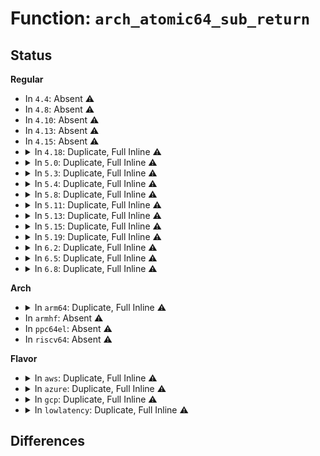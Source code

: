 # Function: <code>arch_atomic64_sub_return</code>

## Status
<b>Regular</b>
<ul>
<li>
In <code>4.4</code>: Absent ⚠️
</li>
<li>
In <code>4.8</code>: Absent ⚠️
</li>
<li>
In <code>4.10</code>: Absent ⚠️
</li>
<li>
In <code>4.13</code>: Absent ⚠️
</li>
<li>
In <code>4.15</code>: Absent ⚠️
</li>
<li>
<details>
<summary>In <code>4.18</code>: Duplicate, Full Inline ⚠️</summary>

**Collision:** Static Duplication

**Inline:** Full

**Transformation:** False

**Instances:**

```
In kernel/locking/rwsem-xadd.c (ffffffff819efc45)
Location: arch/x86/include/asm/atomic64_64.h:157
Inline: True
Inline callers:
  - kernel/locking/rwsem-xadd.c:rwsem_down_write_failed_killable
  - kernel/locking/rwsem-xadd.c:rwsem_down_write_failed
```
```
In mm/page_counter.c (ffffffff8127e315)
Location: arch/x86/include/asm/atomic64_64.h:157
Inline: True
```
```
In fs/fs-writeback.c (ffffffff812c9a35)
Location: arch/x86/include/asm/atomic64_64.h:157
Inline: True
```
</details>
</li>
<li>
<details>
<summary>In <code>5.0</code>: Duplicate, Full Inline ⚠️</summary>

**Collision:** Static Duplication

**Inline:** Full

**Transformation:** False

**Instances:**

```
In kernel/locking/rwsem-xadd.c (ffffffff81a2b675)
Location: arch/x86/include/asm/atomic64_64.h:163
Inline: True
Inline callers:
  - kernel/locking/rwsem-xadd.c:rwsem_down_write_failed_killable
  - kernel/locking/rwsem-xadd.c:rwsem_down_write_failed
```
```
In mm/page_counter.c (ffffffff81292a05)
Location: arch/x86/include/asm/atomic64_64.h:163
Inline: True
```
```
In fs/fs-writeback.c (ffffffff812dec65)
Location: arch/x86/include/asm/atomic64_64.h:163
Inline: True
```
</details>
</li>
<li>
<details>
<summary>In <code>5.3</code>: Duplicate, Full Inline ⚠️</summary>

**Collision:** Static Duplication

**Inline:** Full

**Transformation:** False

**Instances:**

```
In mm/page_counter.c (ffffffff812ad3c5)
Location: arch/x86/include/asm/atomic64_64.h:163
Inline: True
```
```
In fs/fs-writeback.c (ffffffff812fd316)
Location: arch/x86/include/asm/atomic64_64.h:163
Inline: True
```
</details>
</li>
<li>
<details>
<summary>In <code>5.4</code>: Duplicate, Full Inline ⚠️</summary>

**Collision:** Static Duplication

**Inline:** Full

**Transformation:** False

**Instances:**

```
In mm/page_counter.c (ffffffff812bef15)
Location: arch/x86/include/asm/atomic64_64.h:163
Inline: True
```
```
In fs/fs-writeback.c (ffffffff8130f806)
Location: arch/x86/include/asm/atomic64_64.h:163
Inline: True
```
</details>
</li>
<li>
<details>
<summary>In <code>5.8</code>: Duplicate, Full Inline ⚠️</summary>

**Collision:** Static Duplication

**Inline:** Full

**Transformation:** False

**Instances:**

```
In kernel/bpf/syscall.c (ffffffff811fc369)
Location: arch/x86/include/asm/atomic64_64.h:164
Inline: True
```
```
In kernel/events/uprobes.c (ffffffff81246ced)
Location: arch/x86/include/asm/atomic64_64.h:164
Inline: True
Inline callers:
  - kernel/events/uprobes.c:__replace_page
  - kernel/events/uprobes.c:__replace_page
```
```
In mm/rmap.c (ffffffff812a54f6)
Location: arch/x86/include/asm/atomic64_64.h:164
Inline: True
Inline callers:
  - mm/rmap.c:try_to_unmap_one
  - mm/rmap.c:try_to_unmap_one
  - mm/rmap.c:try_to_unmap_one
  - mm/rmap.c:try_to_unmap_one
```
```
In mm/swapfile.c (ffffffff812bbc3d)
Location: arch/x86/include/asm/atomic64_64.h:164
Inline: True
Inline callers:
  - mm/swapfile.c:unuse_pte
```
```
In mm/ksm.c (ffffffff812d3d18)
Location: arch/x86/include/asm/atomic64_64.h:164
Inline: True
Inline callers:
  - mm/ksm.c:replace_page
```
```
In mm/page_counter.c (ffffffff812f4351)
Location: arch/x86/include/asm/atomic64_64.h:164
Inline: True
Inline callers:
  - mm/page_counter.c:page_counter_uncharge
```
```
In fs/fs-writeback.c (ffffffff81348f15)
Location: arch/x86/include/asm/atomic64_64.h:164
Inline: True
```
</details>
</li>
<li>
<details>
<summary>In <code>5.11</code>: Duplicate, Full Inline ⚠️</summary>

**Collision:** Static Duplication

**Inline:** Full

**Transformation:** False

**Instances:**

```
In kernel/bpf/syscall.c (ffffffff811fb4bd)
Location: arch/x86/include/asm/atomic64_64.h:164
Inline: True
```
```
In kernel/events/uprobes.c (ffffffff8125135a)
Location: arch/x86/include/asm/atomic64_64.h:164
Inline: True
Inline callers:
  - kernel/events/uprobes.c:__replace_page
  - kernel/events/uprobes.c:__replace_page
```
```
In mm/rmap.c (ffffffff812b0984)
Location: arch/x86/include/asm/atomic64_64.h:164
Inline: True
Inline callers:
  - mm/rmap.c:try_to_unmap_one
  - mm/rmap.c:try_to_unmap_one
  - mm/rmap.c:try_to_unmap_one
  - mm/rmap.c:try_to_unmap_one
```
```
In mm/swapfile.c (ffffffff812c76ed)
Location: arch/x86/include/asm/atomic64_64.h:164
Inline: True
Inline callers:
  - mm/swapfile.c:unuse_pte
```
```
In mm/ksm.c (ffffffff812df710)
Location: arch/x86/include/asm/atomic64_64.h:164
Inline: True
Inline callers:
  - mm/ksm.c:replace_page
```
```
In mm/page_counter.c (ffffffff812ffc41)
Location: arch/x86/include/asm/atomic64_64.h:164
Inline: True
Inline callers:
  - mm/page_counter.c:page_counter_uncharge
```
```
In fs/fs-writeback.c (ffffffff81355e78)
Location: arch/x86/include/asm/atomic64_64.h:164
Inline: True
```
```
In net/core/net_namespace.c (ffffffff819f9469)
Location: arch/x86/include/asm/atomic64_64.h:164
Inline: True
Inline callers:
  - net/core/net_namespace.c:__net_gen_cookie
```
```
In net/core/sock_diag.c (ffffffff81a35cd0)
Location: arch/x86/include/asm/atomic64_64.h:164
Inline: True
Inline callers:
  - net/core/sock_diag.c:__sock_gen_cookie
```
</details>
</li>
<li>
<details>
<summary>In <code>5.13</code>: Duplicate, Full Inline ⚠️</summary>

**Collision:** Static Duplication

**Inline:** Full

**Transformation:** False

**Instances:**

```
In kernel/bpf/syscall.c (ffffffff811fc1dd)
Location: arch/x86/include/asm/atomic64_64.h:164
Inline: True
```
```
In kernel/events/uprobes.c (ffffffff81255454)
Location: arch/x86/include/asm/atomic64_64.h:164
Inline: True
Inline callers:
  - kernel/events/uprobes.c:__replace_page
  - kernel/events/uprobes.c:__replace_page
```
```
In mm/rmap.c (ffffffff812b5fb6)
Location: arch/x86/include/asm/atomic64_64.h:164
Inline: True
Inline callers:
  - mm/rmap.c:try_to_unmap_one
  - mm/rmap.c:try_to_unmap_one
  - mm/rmap.c:try_to_unmap_one
  - mm/rmap.c:try_to_unmap_one
```
```
In mm/swapfile.c (ffffffff812ce066)
Location: arch/x86/include/asm/atomic64_64.h:164
Inline: True
Inline callers:
  - mm/swapfile.c:unuse_pte
```
```
In mm/ksm.c (ffffffff812e8040)
Location: arch/x86/include/asm/atomic64_64.h:164
Inline: True
Inline callers:
  - mm/ksm.c:replace_page
```
```
In mm/page_counter.c (ffffffff81306785)
Location: arch/x86/include/asm/atomic64_64.h:164
Inline: True
Inline callers:
  - mm/page_counter.c:page_counter_cancel
```
```
In fs/fs-writeback.c (ffffffff8135ca58)
Location: arch/x86/include/asm/atomic64_64.h:164
Inline: True
```
```
In net/core/net_namespace.c (ffffffff819dea58)
Location: arch/x86/include/asm/atomic64_64.h:164
Inline: True
Inline callers:
  - net/core/net_namespace.c:setup_net
```
```
In net/core/sock_diag.c (ffffffff81a1ce23)
Location: arch/x86/include/asm/atomic64_64.h:164
Inline: True
Inline callers:
  - net/core/sock_diag.c:__sock_gen_cookie
```
</details>
</li>
<li>
<details>
<summary>In <code>5.15</code>: Duplicate, Full Inline ⚠️</summary>

**Collision:** Static Duplication

**Inline:** Full

**Transformation:** False

**Instances:**

```
In kernel/bpf/syscall.c (ffffffff8122cd3d)
Location: arch/x86/include/asm/atomic64_64.h:164
Inline: True
Inline callers:
  - kernel/bpf/syscall.c:bpf_prog_sub
```
```
In kernel/events/uprobes.c (ffffffff81290e93)
Location: arch/x86/include/asm/atomic64_64.h:164
Inline: True
Inline callers:
  - kernel/events/uprobes.c:__replace_page
  - kernel/events/uprobes.c:__replace_page
```
```
In mm/rmap.c (ffffffff812f885d)
Location: arch/x86/include/asm/atomic64_64.h:164
Inline: True
Inline callers:
  - mm/rmap.c:try_to_migrate_one
  - mm/rmap.c:try_to_unmap_one
  - mm/rmap.c:try_to_unmap_one
  - mm/rmap.c:try_to_unmap_one
  - mm/rmap.c:try_to_unmap_one
```
```
In mm/swapfile.c (ffffffff813134e6)
Location: arch/x86/include/asm/atomic64_64.h:164
Inline: True
Inline callers:
  - mm/swapfile.c:unuse_pte
```
```
In mm/ksm.c (ffffffff8132ff52)
Location: arch/x86/include/asm/atomic64_64.h:164
Inline: True
Inline callers:
  - mm/ksm.c:replace_page
```
```
In mm/page_counter.c (ffffffff813505c4)
Location: arch/x86/include/asm/atomic64_64.h:164
Inline: True
Inline callers:
  - mm/page_counter.c:page_counter_cancel
```
```
In fs/fs-writeback.c (ffffffff813aaed9)
Location: arch/x86/include/asm/atomic64_64.h:164
Inline: True
```
```
In net/core/net_namespace.c (ffffffff81a8e861)
Location: arch/x86/include/asm/atomic64_64.h:164
Inline: True
Inline callers:
  - net/core/net_namespace.c:setup_net
```
```
In net/core/sock_diag.c (ffffffff81ad06a3)
Location: arch/x86/include/asm/atomic64_64.h:164
Inline: True
Inline callers:
  - net/core/sock_diag.c:__sock_gen_cookie
```
```
In net/core/page_pool.c (ffffffff81ad946c)
Location: arch/x86/include/asm/atomic64_64.h:164
Inline: True
Inline callers:
  - net/core/page_pool.c:page_pool_alloc_frag
  - net/core/page_pool.c:page_pool_put_page_bulk
  - net/core/page_pool.c:page_pool_put_page
```
</details>
</li>
<li>
<details>
<summary>In <code>5.19</code>: Duplicate, Full Inline ⚠️</summary>

**Collision:** Static Duplication

**Inline:** Full

**Transformation:** False

**Instances:**

```
In kernel/ucount.c (ffffffff8110517a)
Location: arch/x86/include/asm/atomic64_64.h:164
Inline: True
Inline callers:
  - kernel/ucount.c:inc_rlimit_get_ucounts
  - kernel/ucount.c:do_dec_rlimit_put_ucounts
  - kernel/ucount.c:dec_rlimit_ucounts
```
```
In kernel/bpf/syscall.c (ffffffff8126f0fd)
Location: arch/x86/include/asm/atomic64_64.h:164
Inline: True
Inline callers:
  - kernel/bpf/syscall.c:bpf_prog_sub
```
```
In kernel/events/uprobes.c (ffffffff812e634c)
Location: arch/x86/include/asm/atomic64_64.h:164
Inline: True
Inline callers:
  - kernel/events/uprobes.c:__replace_page
  - kernel/events/uprobes.c:__replace_page
```
```
In mm/rmap.c (ffffffff8135eddb)
Location: arch/x86/include/asm/atomic64_64.h:164
Inline: True
Inline callers:
  - mm/rmap.c:try_to_migrate_one
  - mm/rmap.c:try_to_unmap_one
  - mm/rmap.c:try_to_unmap_one
  - mm/rmap.c:try_to_unmap_one
  - mm/rmap.c:try_to_unmap_one
```
```
In mm/swapfile.c (ffffffff8137e8a8)
Location: arch/x86/include/asm/atomic64_64.h:164
Inline: True
Inline callers:
  - mm/swapfile.c:unuse_pte
  - mm/swapfile.c:unuse_pte
```
```
In mm/ksm.c (ffffffff813a0347)
Location: arch/x86/include/asm/atomic64_64.h:164
Inline: True
Inline callers:
  - mm/ksm.c:replace_page
```
```
In mm/page_counter.c (ffffffff813c8875)
Location: arch/x86/include/asm/atomic64_64.h:164
Inline: True
Inline callers:
  - mm/page_counter.c:page_counter_cancel
```
```
In fs/fs-writeback.c (ffffffff81431aa5)
Location: arch/x86/include/asm/atomic64_64.h:164
Inline: True
```
```
In net/core/net_namespace.c (ffffffff81c04782)
Location: arch/x86/include/asm/atomic64_64.h:164
Inline: True
Inline callers:
  - net/core/net_namespace.c:setup_net
```
```
In net/core/sock_diag.c (ffffffff81c4df32)
Location: arch/x86/include/asm/atomic64_64.h:164
Inline: True
Inline callers:
  - net/core/sock_diag.c:__sock_gen_cookie
```
```
In net/core/xdp.c (ffffffff81c51aa6)
Location: arch/x86/include/asm/atomic64_64.h:164
Inline: True
Inline callers:
  - net/core/xdp.c:__xdp_return
```
```
In net/core/page_pool.c (ffffffff81c5a625)
Location: arch/x86/include/asm/atomic64_64.h:164
Inline: True
Inline callers:
  - net/core/page_pool.c:page_pool_return_skb_page
  - net/core/page_pool.c:page_pool_alloc_frag
  - net/core/page_pool.c:page_pool_put_page_bulk
```
</details>
</li>
<li>
<details>
<summary>In <code>6.2</code>: Duplicate, Full Inline ⚠️</summary>

**Collision:** Static Duplication

**Inline:** Full

**Transformation:** False

**Instances:**

```
In kernel/ucount.c (ffffffff8112abca)
Location: arch/x86/include/asm/atomic64_64.h:164
Inline: True
Inline callers:
  - kernel/ucount.c:inc_rlimit_get_ucounts
  - kernel/ucount.c:do_dec_rlimit_put_ucounts
  - kernel/ucount.c:dec_rlimit_ucounts
```
```
In kernel/bpf/syscall.c (ffffffff812c497d)
Location: arch/x86/include/asm/atomic64_64.h:164
Inline: True
Inline callers:
  - kernel/bpf/syscall.c:bpf_prog_sub
```
```
In mm/page_counter.c (ffffffff8144cf45)
Location: arch/x86/include/asm/atomic64_64.h:164
Inline: True
Inline callers:
  - mm/page_counter.c:page_counter_cancel
```
```
In fs/fs-writeback.c (ffffffff814bcdd5)
Location: arch/x86/include/asm/atomic64_64.h:164
Inline: True
Inline callers:
  - fs/fs-writeback.c:wb_io_lists_depopulated
```
```
In net/core/net_namespace.c (ffffffff81db4252)
Location: arch/x86/include/asm/atomic64_64.h:164
Inline: True
Inline callers:
  - net/core/net_namespace.c:setup_net
```
```
In net/core/sock_diag.c (ffffffff81e02d73)
Location: arch/x86/include/asm/atomic64_64.h:164
Inline: True
```
```
In net/core/xdp.c (ffffffff81e06e65)
Location: arch/x86/include/asm/atomic64_64.h:164
Inline: True
Inline callers:
  - net/core/xdp.c:__xdp_return
```
```
In net/core/page_pool.c (ffffffff81e10105)
Location: arch/x86/include/asm/atomic64_64.h:164
Inline: True
Inline callers:
  - net/core/page_pool.c:page_pool_return_skb_page
  - net/core/page_pool.c:page_pool_alloc_frag
  - net/core/page_pool.c:page_pool_put_page_bulk
```
</details>
</li>
<li>
<details>
<summary>In <code>6.5</code>: Duplicate, Full Inline ⚠️</summary>

**Collision:** Static Duplication

**Inline:** Full

**Transformation:** False

**Instances:**

```
In kernel/ucount.c (ffffffff81137d56)
Location: arch/x86/include/asm/atomic64_64.h:83
Inline: True
Inline callers:
  - kernel/ucount.c:inc_rlimit_get_ucounts
  - kernel/ucount.c:do_dec_rlimit_put_ucounts
  - kernel/ucount.c:dec_rlimit_ucounts
```
```
In kernel/bpf/syscall.c (ffffffff812eba5d)
Location: arch/x86/include/asm/atomic64_64.h:83
Inline: True
Inline callers:
  - kernel/bpf/syscall.c:bpf_prog_sub
```
```
In mm/page_counter.c (ffffffff81482805)
Location: arch/x86/include/asm/atomic64_64.h:83
Inline: True
Inline callers:
  - mm/page_counter.c:page_counter_cancel
```
```
In fs/fs-writeback.c (ffffffff814f1ef5)
Location: arch/x86/include/asm/atomic64_64.h:83
Inline: True
Inline callers:
  - fs/fs-writeback.c:wb_io_lists_depopulated
```
```
In drivers/xen/grant-table.c (ffffffff81a62c34)
Location: arch/x86/include/asm/atomic64_64.h:83
Inline: True
Inline callers:
  - drivers/xen/grant-table.c:gnttab_handle_deferred
```
```
In net/core/net_namespace.c (ffffffff81e24902)
Location: arch/x86/include/asm/atomic64_64.h:83
Inline: True
Inline callers:
  - net/core/net_namespace.c:setup_net
```
```
In net/core/sock_diag.c (ffffffff81e752f3)
Location: arch/x86/include/asm/atomic64_64.h:83
Inline: True
```
```
In net/core/xdp.c (ffffffff81e797a8)
Location: arch/x86/include/asm/atomic64_64.h:83
Inline: True
Inline callers:
  - net/core/xdp.c:__xdp_return
```
```
In net/core/page_pool.c (ffffffff81e83997)
Location: arch/x86/include/asm/atomic64_64.h:83
Inline: True
Inline callers:
  - net/core/page_pool.c:page_pool_return_skb_page
  - net/core/page_pool.c:page_pool_alloc_frag
  - net/core/page_pool.c:page_pool_put_page_bulk
```
</details>
</li>
<li>
<details>
<summary>In <code>6.8</code>: Duplicate, Full Inline ⚠️</summary>

**Collision:** Static Duplication

**Inline:** Full

**Transformation:** False

**Instances:**

```
In kernel/ucount.c (ffffffff81142f66)
Location: arch/x86/include/asm/atomic64_64.h:83
Inline: True
Inline callers:
  - kernel/ucount.c:inc_rlimit_get_ucounts
  - kernel/ucount.c:do_dec_rlimit_put_ucounts
  - kernel/ucount.c:dec_rlimit_ucounts
```
```
In kernel/bpf/syscall.c (ffffffff81309fad)
Location: arch/x86/include/asm/atomic64_64.h:83
Inline: True
Inline callers:
  - kernel/bpf/syscall.c:bpf_prog_sub
```
```
In mm/page_counter.c (ffffffff814b1b85)
Location: arch/x86/include/asm/atomic64_64.h:83
Inline: True
Inline callers:
  - mm/page_counter.c:page_counter_cancel
```
```
In fs/fs-writeback.c (ffffffff81526605)
Location: arch/x86/include/asm/atomic64_64.h:83
Inline: True
Inline callers:
  - fs/fs-writeback.c:wb_io_lists_depopulated
```
```
In drivers/xen/grant-table.c (ffffffff81ab5264)
Location: arch/x86/include/asm/atomic64_64.h:83
Inline: True
Inline callers:
  - drivers/xen/grant-table.c:gnttab_handle_deferred
```
```
In net/core/skbuff.c (ffffffff81ed12f1)
Location: arch/x86/include/asm/atomic64_64.h:83
Inline: True
Inline callers:
  - net/core/skbuff.c:napi_pp_put_page
```
```
In net/core/net_namespace.c (ffffffff81ee2552)
Location: arch/x86/include/asm/atomic64_64.h:83
Inline: True
Inline callers:
  - net/core/net_namespace.c:setup_net
```
```
In net/core/sock_diag.c (ffffffff81f34b93)
Location: arch/x86/include/asm/atomic64_64.h:83
Inline: True
```
```
In net/core/xdp.c (ffffffff81f3978a)
Location: arch/x86/include/asm/atomic64_64.h:83
Inline: True
Inline callers:
  - net/core/xdp.c:__xdp_return
```
```
In net/core/page_pool.c (ffffffff81f4481a)
Location: arch/x86/include/asm/atomic64_64.h:83
Inline: True
Inline callers:
  - net/core/page_pool.c:page_pool_alloc_frag
  - net/core/page_pool.c:page_pool_put_page_bulk
```
</details>
</li>
</ul>
<b>Arch</b>
<ul>
<li>
<details>
<summary>In <code>arm64</code>: Duplicate, Full Inline ⚠️</summary>

**Collision:** Static Duplication

**Inline:** Full

**Transformation:** False

**Instances:**

```
In kernel/kthread.c (ffff8000101288f8)
Location: arch/arm64/include/asm/atomic.h:92
Inline: True
```
```
In kernel/acct.c (ffff8000101c7f34)
Location: arch/arm64/include/asm/atomic.h:92
Inline: True
```
```
In kernel/cgroup/cgroup.c (ffff8000101d082c)
Location: arch/arm64/include/asm/atomic.h:92
Inline: True
Inline callers:
  - kernel/cgroup/cgroup.c:css_killed_work_fn
```
```
In kernel/cgroup/cgroup-v1.c (ffff8000101dca60)
Location: arch/arm64/include/asm/atomic.h:92
Inline: True
Inline callers:
  - kernel/cgroup/cgroup-v1.c:cgroup1_get_tree
```
```
In kernel/cgroup/legacy_freezer.c (ffff8000101de818)
Location: arch/arm64/include/asm/atomic.h:92
Inline: True
Inline callers:
  - kernel/cgroup/legacy_freezer.c:freezer_write
  - kernel/cgroup/legacy_freezer.c:freezer_read
```
```
In kernel/cgroup/rdma.c (ffff8000101dfa00)
Location: arch/arm64/include/asm/atomic.h:92
Inline: True
Inline callers:
  - kernel/cgroup/rdma.c:rdmacg_uncharge_hierarchy
```
```
In kernel/cgroup/cpuset.c (ffff8000101e4acc)
Location: arch/arm64/include/asm/atomic.h:92
Inline: True
Inline callers:
  - kernel/cgroup/cpuset.c:proc_cpuset_show
  - kernel/cgroup/cpuset.c:cpuset_hotplug_workfn
  - kernel/cgroup/cpuset.c:sched_partition_write
  - kernel/cgroup/cpuset.c:cpuset_write_resmask
  - kernel/cgroup/cpuset.c:cpuset_write_resmask
  - kernel/cgroup/cpuset.c:update_cpumasks_hier
  - kernel/cgroup/cpuset.c:rebuild_sched_domains_locked
```
```
In kernel/audit_tree.c (ffff8000101f550c)
Location: arch/arm64/include/asm/atomic.h:92
Inline: True
Inline callers:
  - kernel/audit_tree.c:audit_put_chunk
```
```
In kernel/bpf/arraymap.c (ffff80001027b8fc)
Location: arch/arm64/include/asm/atomic.h:92
Inline: True
Inline callers:
  - kernel/bpf/arraymap.c:cgroup_fd_array_put_ptr
```
```
In kernel/bpf/cgroup.c (ffff80001028ff58)
Location: arch/arm64/include/asm/atomic.h:92
Inline: True
Inline callers:
  - kernel/bpf/cgroup.c:cgroup_bpf_prog_query
  - kernel/bpf/cgroup.c:cgroup_bpf_prog_detach
  - kernel/bpf/cgroup.c:cgroup_bpf_prog_attach
  - kernel/bpf/cgroup.c:cgroup_bpf_inherit
  - kernel/bpf/cgroup.c:cgroup_bpf_release
  - kernel/bpf/cgroup.c:cgroup_bpf_release
```
```
In kernel/events/core.c (ffff80001029c468)
Location: arch/arm64/include/asm/atomic.h:92
Inline: True
Inline callers:
  - kernel/events/core.c:put_event
  - kernel/events/core.c:_free_event
```
```
In mm/oom_kill.c (ffff8000102b7c90)
Location: arch/arm64/include/asm/atomic.h:92
Inline: True
Inline callers:
  - mm/oom_kill.c:oom_kill_process
```
```
In mm/page-writeback.c (ffff8000102bc748)
Location: arch/arm64/include/asm/atomic.h:92
Inline: True
Inline callers:
  - mm/page-writeback.c:balance_dirty_pages_ratelimited
  - mm/page-writeback.c:balance_dirty_pages_ratelimited
```
```
In mm/swap.c (0)
Location: arch/arm64/include/asm/atomic.h:92
Inline: False
```
```
In mm/backing-dev.c (ffff8000102df660)
Location: arch/arm64/include/asm/atomic.h:92
Inline: True
Inline callers:
  - mm/backing-dev.c:wb_get_create
  - mm/backing-dev.c:cgwb_release_workfn
  - mm/backing-dev.c:cgwb_release_workfn
```
```
In mm/slab_common.c (ffff8000102e783c)
Location: arch/arm64/include/asm/atomic.h:92
Inline: True
Inline callers:
  - mm/slab_common.c:memcg_deactivate_kmem_caches
  - mm/slab_common.c:destroy_memcg_params
```
```
In mm/gup.c (ffff8000102f2794)
Location: arch/arm64/include/asm/atomic.h:92
Inline: True
Inline callers:
  - mm/gup.c:__get_user_pages
  - mm/gup.c:follow_page
```
```
In mm/slub.c (ffff8000103466cc)
Location: arch/arm64/include/asm/atomic.h:92
Inline: True
Inline callers:
  - mm/slub.c:__free_slab
  - mm/slub.c:alloc_slab_page
```
```
In mm/page_counter.c (ffff800010360a9c)
Location: arch/arm64/include/asm/atomic.h:92
Inline: True
```
```
In mm/memcontrol.c (ffff800010364cc8)
Location: arch/arm64/include/asm/atomic.h:92
Inline: True
Inline callers:
  - mm/memcontrol.c:percpu_ref_put_many
```
```
In mm/hugetlb_cgroup.c (ffff80001036d724)
Location: arch/arm64/include/asm/atomic.h:92
Inline: True
Inline callers:
  - mm/hugetlb_cgroup.c:hugetlb_cgroup_charge_cgroup
```
```
In mm/memory-failure.c (0)
Location: arch/arm64/include/asm/atomic.h:92
Inline: False
```
```
In mm/hmm.c (ffff80001037b988)
Location: arch/arm64/include/asm/atomic.h:92
Inline: True
Inline callers:
  - mm/hmm.c:hmm_vma_walk_pmd
  - mm/hmm.c:hmm_vma_walk_pmd
  - mm/hmm.c:hmm_vma_walk_pmd
```
```
In fs/file_table.c (ffff80001038571c)
Location: arch/arm64/include/asm/atomic.h:92
Inline: True
```
```
In fs/inode.c (ffff8000103acee8)
Location: arch/arm64/include/asm/atomic.h:92
Inline: True
Inline callers:
  - fs/inode.c:__destroy_inode
```
```
In fs/fs-writeback.c (ffff8000103caaec)
Location: arch/arm64/include/asm/atomic.h:92
Inline: True
Inline callers:
  - fs/fs-writeback.c:cgroup_writeback_by_id
  - fs/fs-writeback.c:cgroup_writeback_by_id
  - fs/fs-writeback.c:bdi_split_work_to_wbs
  - fs/fs-writeback.c:bdi_split_work_to_wbs
  - fs/fs-writeback.c:wbc_detach_inode
  - fs/fs-writeback.c:inode_switch_wbs
  - fs/fs-writeback.c:inode_switch_wbs_work_fn
  - fs/fs-writeback.c:inode_switch_wbs_work_fn
  - fs/fs-writeback.c:locked_inode_to_wb_and_lock_list
  - fs/fs-writeback.c:locked_inode_to_wb_and_lock_list
  - fs/fs-writeback.c:__inode_attach_wb
  - fs/fs-writeback.c:__inode_attach_wb
```
```
In fs/buffer.c (ffff8000103d92c8)
Location: arch/arm64/include/asm/atomic.h:92
Inline: True
Inline callers:
  - fs/buffer.c:alloc_page_buffers
```
```
In fs/block_dev.c (ffff8000103e1478)
Location: arch/arm64/include/asm/atomic.h:92
Inline: True
Inline callers:
  - fs/block_dev.c:bdev_evict_inode
```
```
In fs/notify/group.c (ffff8000103e8f5c)
Location: arch/arm64/include/asm/atomic.h:92
Inline: True
Inline callers:
  - fs/notify/group.c:fsnotify_put_group
```
```
In fs/notify/mark.c (ffff8000103e93bc)
Location: arch/arm64/include/asm/atomic.h:92
Inline: True
Inline callers:
  - fs/notify/mark.c:fsnotify_drop_object
```
```
In fs/aio.c (ffff8000103fc564)
Location: arch/arm64/include/asm/atomic.h:92
Inline: True
Inline callers:
  - fs/aio.c:do_io_getevents
  - fs/aio.c:__arm64_sys_io_cancel
  - fs/aio.c:__arm64_compat_sys_io_submit
  - fs/aio.c:__arm64_sys_io_submit
  - fs/aio.c:io_submit_one
  - fs/aio.c:io_submit_one
  - fs/aio.c:io_submit_one
  - fs/aio.c:aio_poll_wake
  - fs/aio.c:aio_poll_complete_work
  - fs/aio.c:aio_poll_put_work
  - fs/aio.c:aio_fsync_work
  - fs/aio.c:aio_complete_rw
  - fs/aio.c:__arm64_sys_io_destroy
  - fs/aio.c:__arm64_compat_sys_io_setup
  - fs/aio.c:__arm64_sys_io_setup
  - fs/aio.c:free_ioctx_users
```
```
In fs/io_uring.c (ffff800010405dc0)
Location: arch/arm64/include/asm/atomic.h:92
Inline: True
Inline callers:
  - fs/io_uring.c:__arm64_sys_io_uring_enter
  - fs/io_uring.c:io_iopoll_getevents
  - fs/io_uring.c:io_iopoll_getevents
  - fs/io_uring.c:__io_free_req
  - fs/io_uring.c:io_get_req
```
```
In block/bio.c (ffff8000105db5dc)
Location: arch/arm64/include/asm/atomic.h:92
Inline: True
```
```
In block/blk-core.c (ffff8000105e4184)
Location: arch/arm64/include/asm/atomic.h:92
Inline: True
Inline callers:
  - block/blk-core.c:blk_account_io_done
  - block/blk-core.c:direct_make_request
  - block/blk-core.c:blk_queue_enter
```
```
In block/blk-ioc.c (ffff8000105e8858)
Location: arch/arm64/include/asm/atomic.h:92
Inline: True
```
```
In block/blk-merge.c (ffff8000105eb908)
Location: arch/arm64/include/asm/atomic.h:92
Inline: True
```
```
In block/blk-mq-sched.c (ffff8000105f71c4)
Location: arch/arm64/include/asm/atomic.h:92
Inline: True
Inline callers:
  - block/blk-mq-sched.c:blk_mq_sched_insert_requests
```
```
In block/blk-cgroup.c (ffff80001060ea38)
Location: arch/arm64/include/asm/atomic.h:92
Inline: True
Inline callers:
  - block/blk-cgroup.c:blkcg_maybe_throttle_current
  - block/blk-cgroup.c:blkg_create
  - block/blk-cgroup.c:blkg_create
  - block/blk-cgroup.c:__blkg_release
  - block/blk-cgroup.c:__blkg_release
```
```
In block/blk-throttle.c (ffff800010611c50)
Location: arch/arm64/include/asm/atomic.h:92
Inline: True
Inline callers:
  - block/blk-throttle.c:tg_dispatch_one_bio
  - block/blk-throttle.c:throtl_pop_queued
```
```
In lib/percpu-refcount.c (ffff80001063559c)
Location: arch/arm64/include/asm/atomic.h:92
Inline: True
Inline callers:
  - lib/percpu-refcount.c:percpu_ref_kill_and_confirm
  - lib/percpu-refcount.c:percpu_ref_switch_to_atomic_rcu
```
```
In drivers/block/loop.c (ffff800010922318)
Location: arch/arm64/include/asm/atomic.h:92
Inline: True
Inline callers:
  - drivers/block/loop.c:lo_rw_aio_complete
```
```
In drivers/dax/super.c (0)
Location: arch/arm64/include/asm/atomic.h:92
Inline: False
```
```
In drivers/scsi/scsi_lib.c (ffff80001097831c)
Location: arch/arm64/include/asm/atomic.h:92
Inline: True
Inline callers:
  - drivers/scsi/scsi_lib.c:scsi_end_request
```
```
In drivers/md/md.c (ffff800010aeab08)
Location: arch/arm64/include/asm/atomic.h:92
Inline: True
Inline callers:
  - drivers/md/md.c:md_write_end
```
```
In net/unix/scm.c (ffff800010cf548c)
Location: arch/arm64/include/asm/atomic.h:92
Inline: True
Inline callers:
  - net/unix/scm.c:unix_notinflight
```
</details>
</li>
<li>
In <code>armhf</code>: Absent ⚠️
</li>
<li>
In <code>ppc64el</code>: Absent ⚠️
</li>
<li>
In <code>riscv64</code>: Absent ⚠️
</li>
</ul>
<b>Flavor</b>
<ul>
<li>
<details>
<summary>In <code>aws</code>: Duplicate, Full Inline ⚠️</summary>

**Collision:** Static Duplication

**Inline:** Full

**Transformation:** False

**Instances:**

```
In mm/page_counter.c (ffffffff812b74f5)
Location: arch/x86/include/asm/atomic64_64.h:163
Inline: True
```
```
In fs/fs-writeback.c (ffffffff81307de6)
Location: arch/x86/include/asm/atomic64_64.h:163
Inline: True
```
</details>
</li>
<li>
<details>
<summary>In <code>azure</code>: Duplicate, Full Inline ⚠️</summary>

**Collision:** Static Duplication

**Inline:** Full

**Transformation:** False

**Instances:**

```
In mm/page_counter.c (ffffffff812a86c5)
Location: arch/x86/include/asm/atomic64_64.h:163
Inline: True
```
```
In fs/fs-writeback.c (ffffffff812f8a06)
Location: arch/x86/include/asm/atomic64_64.h:163
Inline: True
```
</details>
</li>
<li>
<details>
<summary>In <code>gcp</code>: Duplicate, Full Inline ⚠️</summary>

**Collision:** Static Duplication

**Inline:** Full

**Transformation:** False

**Instances:**

```
In mm/page_counter.c (ffffffff812b5305)
Location: arch/x86/include/asm/atomic64_64.h:163
Inline: True
```
```
In fs/fs-writeback.c (ffffffff81305bd6)
Location: arch/x86/include/asm/atomic64_64.h:163
Inline: True
```
</details>
</li>
<li>
<details>
<summary>In <code>lowlatency</code>: Duplicate, Full Inline ⚠️</summary>

**Collision:** Static Duplication

**Inline:** Full

**Transformation:** False

**Instances:**

```
In mm/page_counter.c (ffffffff812c5845)
Location: arch/x86/include/asm/atomic64_64.h:163
Inline: True
```
```
In fs/fs-writeback.c (ffffffff81317116)
Location: arch/x86/include/asm/atomic64_64.h:163
Inline: True
```
</details>
</li>
</ul>

## Differences
